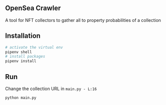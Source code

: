 ## OpenSea Crawler

A tool for NFT collectors to gather all to property probabilities of a collection

## Installation
```sh
# activate the virtual env
pipenv shell
# install packages
pipenv install
```

## Run
Change the collection URL in `main.py - L:16` 
```sh
python main.py
```
